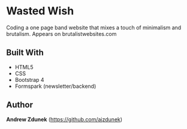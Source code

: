 # Wasted Wish

Coding a one page band website that mixes a touch of minimalism and brutalism. Appears on brutalistwebsites.com


## Built With

- HTML5
- CSS
- Bootstrap 4
- Formspark (newsletter/backend)

## Author

**Andrew Zdunek** (https://github.com/ajzdunek)

